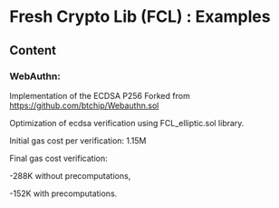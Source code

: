 # Fresh Crypto Lib (FCL) : Examples


## Content
### WebAuthn: 
Implementation of the ECDSA P256
Forked from https://github.com/btchip/Webauthn.sol

Optimization of ecdsa verification using FCL_elliptic.sol library.

Initial gas cost per verification: 1.15M 

Final gas cost verification: 

-288K without precomputations, 

-152K with precomputations.

